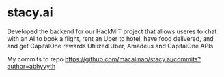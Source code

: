# stacy.ai


Developed the backend for our HackMIT project that allows useres to chat with an AI to book a flight, rent an Uber to hotel, have food delivered, and and get CapitalOne rewards
Utilized Uber, Amadeus and CapitalOne APIs

My commits to repo https://github.com/macalinao/stacy.ai/commits?author=abhyvyth
